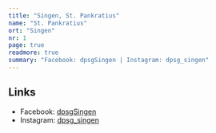 ```yaml
---
title: "Singen, St. Pankratius"
name: "St. Pankratius"
ort: "Singen"
nr: 1
page: true
readmore: true
summary: "Facebook: dpsgSingen | Instagram: dpsg_singen"
---
```


## Links

* Facebook: [dpsgSingen](https://www.facebook.com/dpsgSingen/)
* Instagram: [dpsg_singen](https://www.instagram.com/dpsg_singen/)
